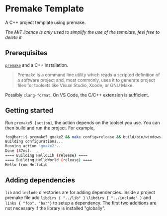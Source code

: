 # Premake Template
A C++ project template using premake. 

*The MIT licence is only used to simplify the use of the template, feel free to delete it*

## Prerequisites
[`premake`](https://premake.github.io/) and a C++ installation.
> Premake is a command line utility which reads a scripted definition of a software project and, most commonly, uses it 
> to generate project files for toolsets like Visual Studio, Xcode, or GNU Make.

Possibly `clang-format`. On VS Code, the C/C++ extension is sufficient.

## Getting started
Run `premake5 [action]`, the action depends on the toolset you use. You can then build and run the project. For example,

```sh
foo@bar:~$ premake5 gmake2 && make config=release && build/bin/windows-x86_64/Release/HelloWorld/HelloWorld.exe 
Building configurations...
Running action 'gmake2'...
Done (37ms).
==== Building HelloLib (release) ====
==== Building HelloWorld (release) ====
Hello from HelloLib
```

## Adding dependencies
`lib` and `include` directories are for adding dependencies. Inside a project premake file add `libdirs { "../lib" }`
`\libdirs { "../include" }` and `links { "foo", "bar"}` to setup a dependency. The first two additions are not necessary
if the library is installed "globally".